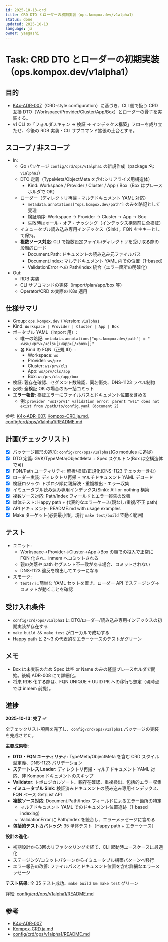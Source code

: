 ```yaml
---
id: 2025-10-13-crd
title: CRD DTO とローダーの初期実装（ops.kompox.dev/v1alpha1）
status: done
updated: 2025-10-13
language: ja
owner: yaegashi
---
```

# Task: CRD DTO とローダーの初期実装（ops.kompox.dev/v1alpha1）

## 目的

- [K4x-ADR-007]（CRD-style configuration）に基づき、CLI 側で扱う CRD 互換 DTO（Workspace/Provider/Cluster/App/Box）とローダーの骨子を実装する。
- v1 CLI の「フォルダスキャン → 検証 → インデックス構築」フローを成り立たせ、今後の RDB 実装・CLI サブコマンド拡張の土台とする。

## スコープ / 非スコープ

- In:
  - Go パッケージ `config/crd/ops/v1alpha1` の新規作成（package 名: `v1alpha1`）
  - DTO 定義（TypeMeta/ObjectMeta を含むシリアライズ用構造体）
    - Kind: Workspace / Provider / Cluster / App / Box（Box はプレースホルダで OK）
  - ローダー（ディレクトリ再帰・マルチドキュメント YAML 対応）
    - `metadata.annotations["ops.kompox.dev/path"]` のみを略記として受理
    - 検証順序: Workspace → Provider → Cluster → App → Box
    - 失敗時はオール・オア・ナッシング（インデックス構築前に全検証）
  - イミュータブル読み込み専用インデックス（Sink）。FQN を主キーとして保持。
  - **複数ソース対応**: CLI で複数設定ファイル/ディレクトリを受け取る際の段階的ロード
    - Document.Path: ドキュメントの読み込み元ファイルパス
    - Document.Index: マルチドキュメント YAML 内での位置（1-based）
    - ValidationError への Path/Index 統合（エラー箇所の明確化）
- Out:
  - RDB 実装
  - CLI サブコマンドの実装（import/plan/app/box 等）
  - Operator/CRD の実際の K8s 適用

## 仕様サマリ

- Group: `ops.kompox.dev` / Version: `v1alpha1`
- Kind: `Workspace | Provider | Cluster | App | Box`
- ポータブル YAML（import 用）:
  - 唯一の略記: `metadata.annotations["ops.kompox.dev/path"] = "<ws>/<prv>/<cls>[/<app>[/<box>]]"`
  - 各 Kind の FQN（正規 ID）:
    - Workspace: `ws`
    - Provider: `ws/prv`
    - Cluster: `ws/prv/cls`
    - App: `ws/prv/cls/app`
    - Box: `ws/prv/cls/app/box`
- 検証: 親存在確認、セグメント数確認、同名衝突、DNS-1123 ラベル制約
- 反映: 全検証 OK の場合のみ一括コミット
- **エラー報告**: 検証エラーにファイルパスとドキュメント位置を含める
  - 例: `provider "ws1/prv1" validation error: parent "ws1" does not exist from /path/to/config.yaml (document 2)`

参考: [K4x-ADR-007], [Kompox-CRD.ja.md], [config/crd/ops/v1alpha1/README.md]

## 計画(チェックリスト)

- [x] パッケージ雛形の追加: `config/crd/ops/v1alpha1`(Go modules に追従)
- [x] DTO 定義: GVK/TypeMeta/ObjectMeta + Spec スケルトン(Box は空構造体で可)
- [x] FQN/Path ユーティリティ: 解析/検証/正規化(DNS-1123 チェッカー含む)
- [x] ローダー実装: ディレクトリ再帰 + マルチドキュメント YAML デコード
- [x] 検証ロジック: トポロジ順に親解決・重複検出・エラー収集
- [x] イミュータブル読み込み専用インデックス(Sink): All-or-nothing 構築
- [x] 複数ソース対応: Path/Index フィールドとエラー報告の改善
- [x] 単体テスト: Happy path + 代表的なエラーケース(親なし/重複/不正 path)
- [x] API ドキュメント: README.md with usage examples
- [x] Make ターゲット(必要最小限。現行 `make test/build` で動く範囲)

## テスト

- ユニット:
  - Workspace→Provider→Cluster→App→Box の順での投入で正常に FQN 化され、inmem へコミットされる
  - 親の欠落や path セグメント不一致がある場合、コミットされない
  - DNS-1123 違反を検出してエラーになる
- スモーク:
  - `tests/` に簡単な YAML セットを置き、ローダー API でステージング→コミットが動くことを確認

## 受け入れ条件

- `config/crd/ops/v1alpha1` に DTO/ローダー/読み込み専用インデックスの初期実装が存在する
- `make build && make test` がローカルで成功する
- Happy path と 2〜3 の代表的なエラーケースのテストがグリーン

## メモ

- Box は未実装のため Spec は空 or Name のみの軽量プレースホルダで開始。後続 ADR-008 にて詳細化。
- 将来 RDB 化する際は、FQN UNIQUE + UUID PK への移行も想定（現時点では inmem 前提）。

## 進捗

**2025-10-13: 完了 ✅**

全チェックリスト項目を完了し、`config/crd/ops/v1alpha1` パッケージの実装を完成させた。

**主要成果物:**
- **DTO・FQN ユーティリティ**: TypeMeta/ObjectMeta を含む CRD スタイル型定義、DNS-1123 バリデーション
- **ステートレス Loader**: ディレクトリ再帰・マルチドキュメント YAML 対応、非 Kompox ドキュメントのスキップ
- **Validator**: トポロジカルソート、親存在確認、重複検出、包括的エラー収集
- **イミュータブル Sink**: 検証済みドキュメントの読み込み専用インデックス、FQN ベース Get/List API
- **複数ソース対応**: Document.Path/Index フィールドによるエラー箇所の特定
  - マルチドキュメント YAML でのドキュメント位置追跡（1-based indexing）
  - ValidationError に Path/Index を統合し、エラーメッセージに含める
- **包括的テストカバレッジ**: 35 単体テスト（Happy path + エラーケース）

**設計の進化:**
- 初期設計から3回のリファクタリングを経て、CLI 起動時ユースケースに最適化
- ステージング/コミットパターンからイミュータブル構築パターンへ移行
- エラー報告の改善: ファイルパスとドキュメント位置を含む詳細なエラーメッセージ

**テスト結果:** 全 35 テスト成功、`make build && make test` グリーン

詳細: [config/crd/ops/v1alpha1/README.md]

## 参考

- [K4x-ADR-007]
- [Kompox-CRD.ja.md]
- [config/crd/ops/v1alpha1/README.md]

[K4x-ADR-007]: ../../design/adr/K4x-ADR-007.md
[Kompox-CRD.ja.md]: ../../design/v1/Kompox-CRD.ja.md
[config/crd/ops/v1alpha1/README.md]: ../../config/crd/ops/v1alpha1/README.md
